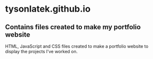# tysonlatek.github.io
## Contains files created to make my portfolio website
HTML, JavaScript and CSS files created to make a portfolio website to display the projects I've worked on.
